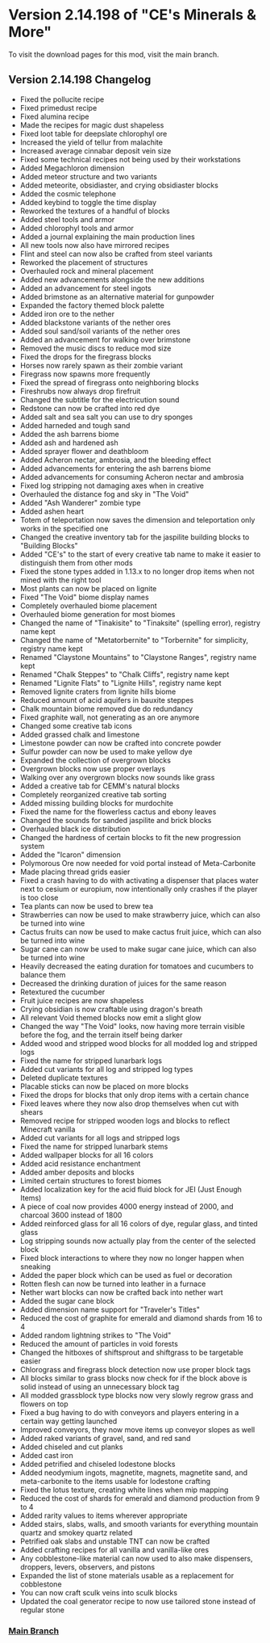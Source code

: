 # Version 2.14.198 of "CE's Minerals & More"
To visit the download pages for this mod, visit the main branch.

## Version 2.14.198 Changelog
- Fixed the pollucite recipe
- Fixed primedust recipe
- Fixed alumina recipe
- Made the recipes for magic dust shapeless
- Fixed loot table for deepslate chlorophyl ore
- Increased the yield of tellur from malachite
- Increased average cinnabar deposit vein size
- Fixed some technical recipes not being used by their workstations
- Added Megachloron dimension
- Added meteor structure and two variants
- Added meteorite, obsidiaster, and crying obsidiaster blocks
- Added the cosmic telephone
- Added keybind to toggle the time display
- Reworked the textures of a handful of blocks
- Added steel tools and armor
- Added chlorophyl tools and armor
- Added a journal explaining the main production lines
- All new tools now also have mirrored recipes
- Flint and steel can now also be crafted from steel variants
- Reworked the placement of structures
- Overhauled rock and mineral placement
- Added new advancements alongside the new additions
- Added an advancement for steel ingots
- Added brimstone as an alternative material for gunpowder
- Expanded the factory themed block palette
- Added iron ore to the nether
- Added blackstone variants of the nether ores
- Added soul sand/soil variants of the nether ores
- Added an advancement for walking over brimstone
- Removed the music discs to reduce mod size
- Fixed the drops for the firegrass blocks
- Horses now rarely spawn as their zombie variant
- Firegrass now spawns more frequently
- Fixed the spread of firegrass onto neighboring blocks
- Fireshrubs now always drop firefruit
- Changed the subtitle for the electricution sound
- Redstone can now be crafted into red dye
- Added salt and sea salt you can use to dry sponges
- Added harneded and tough sand
- Added the ash barrens biome
- Added ash and hardened ash
- Added sprayer flower and deathbloom
- Added Acheron nectar, ambrosia, and the bleeding effect
- Added advancements for entering the ash barrens biome
- Added advancements for consuming Acheron nectar and ambrosia
- Fixed log stripping not damaging axes when in creative
- Overhauled the distance fog and sky in "The Void"
- Added "Ash Wanderer" zombie type
- Added ashen heart
- Totem of teleportation now saves the dimension and teleportation only works in the specified one
- Changed the creative inventory tab for the jaspilite building blocks to "Building Blocks"
- Added "CE's" to the start of every creative tab name to make it easier to distinguish them from other mods
- Fixed the stone types added in 1.13.x to no longer drop items when not mined with the right tool
- Most plants can now be placed on lignite
- Fixed "The Void" biome display names
- Completely overhauled biome placement
- Overhauled biome generation for most biomes
- Changed the name of "Tinakisite" to "Tinaksite" (spelling error), registry name kept
- Changed the name of "Metatorbernite" to "Torbernite" for simplicity, registry name kept
- Renamed "Claystone Mountains" to "Claystone Ranges", registry name kept
- Renamed "Chalk Steppes" to "Chalk Cliffs", registry name kept
- Renamed "Lignite Flats" to "Lignite Hills", registry name kept
- Removed lignite craters from lignite hills biome
- Reduced amount of acid aquifers in bauxite steppes
- Chalk mountain biome removed due do redundancy
- Fixed graphite wall, not generating as an ore anymore
- Changed some creative tab icons
- Added grassed chalk and limestone
- Limestone powder can now be crafted into concrete powder
- Sulfur powder can now be used to make yellow dye
- Expanded the collection of overgrown blocks
- Overgrown blocks now use proper overlays
- Walking over any overgrown blocks now sounds like grass
- Added a creative tab for CEMM's natural blocks
- Completely reorganized creative tab sorting
- Added missing building blocks for murdochite
- Fixed the name for the flowerless cactus and ebony leaves
- Changed the sounds for sanded jaspilite and brick blocks
- Overhauled black ice distribution
- Changed the hardness of certain blocks to fit the new progression system
- Added the "Icaron" dimension
- Polymorous Ore now needed for void portal instead of Meta-Carbonite
- Made placing thread grids easier
- Fixed a crash having to do with activating a dispenser that places water next to cesium or europium, now intentionally only crashes if the player is too close
- Tea plants can now be used to brew tea
- Strawberries can now be used to make strawberry juice, which can also be turned into wine
- Cactus fruits can now be used to make cactus fruit juice, which can also be turned into wine
- Sugar cane can now be used to make sugar cane juice, which can also be turned into wine
- Heavily decreased the eating duration for tomatoes and cucumbers to balance them
- Decreased the drinking duration of juices for the same reason
- Retextured the cucumber
- Fruit juice recipes are now shapeless
- Crying obsidian is now craftable using dragon's breath
- All relevant Void themed blocks now emit a slight glow
- Changed the way "The Void" looks, now having more terrain visible before the fog, and the terrain itself being darker
- Added wood and stripped wood blocks for all modded log and stripped logs
- Fixed the name for stripped lunarbark logs
- Added cut variants for all log and stripped log types
- Deleted duplicate textures
- Placable sticks can now be placed on more blocks
- Fixed the drops for blocks that only drop items with a certain chance
- Fixed leaves where they now also drop themselves when cut with shears
- Removed recipe for stripped wooden logs and blocks to reflect Minecraft vanilla
- Added cut variants for all logs and stripped logs
- Fixed the name for stripped lunarbark stems
- Added wallpaper blocks for all 16 colors
- Added acid resistance enchantment
- Added amber deposits and blocks
- Limited certain structures to forest biomes
- Added localization key for the acid fluid block for JEI (Just Enough Items)
- A piece of coal now provides 4000 energy instead of 2000, and charcoal 3600 instead of 1800
- Added reinforced glass for all 16 colors of dye, regular glass, and tinted glass
- Log stripping sounds now actually play from the center of the selected block
- Fixed block interactions to where they now no longer happen when sneaking
- Added the paper block which can be used as fuel or decoration
- Rotten flesh can now be turned into leather in a furnace
- Nether wart blocks can now be crafted back into nether wart
- Added the sugar cane block
- Added dimension name support for "Traveler's Titles"
- Reduced the cost of graphite for emerald and diamond shards from 16 to 4
- Added random lightning strikes to "The Void"
- Reduced the amount of particles in void forests
- Changed the hitboxes of shiftsprout and shiftgrass to be targetable easier
- Chlorograss and firegrass block detection now use proper block tags
- All blocks similar to grass blocks now check for if the block above is solid instead of using an unnecessary block tag
- All modded grassblock type blocks now very slowly regrow grass and flowers on top
- Fixed a bug having to do with conveyors and players entering in a certain way getting launched
- Improved conveyors, they now move items up conveyor slopes as well
- Added raked variants of gravel, sand, and red sand
- Added chiseled and cut planks
- Added cast iron
- Added petrified and chiseled lodestone blocks
- Added neodymium ingots, magnetite, magnets, magnetite sand, and meta-carbonite to the items usable for lodestone crafting
- Fixed the lotus texture, creating white lines when mip mapping
- Reduced the cost of shards for emerald and diamond production from 9 to 4
- Added rarity values to items wherever appropriate
- Added stairs, slabs, walls, and smooth variants for everything mountain quartz and smokey quartz related
- Petrified oak slabs and unstable TNT can now be crafted
- Added crafting recipes for all vanilla and vanilla-like ores
- Any cobblestone-like material can now used to also make dispensers, droppers, levers, observers, and pistons
- Expanded the list of stone materials usable as a replacement for cobblestone
- You can now craft sculk veins into sculk blocks
- Updated the coal generator recipe to now use tailored stone instead of regular stone

### [Main Branch](https://github.com/CreeperEntertain/CE-s-Minerals-More/tree/main)
